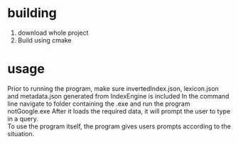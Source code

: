 # building
1. download whole project
2. Build using cmake
# usage
Prior to running the program, make sure invertedIndex.json, lexicon.json and metadata.json generated from IndexEngine is included
In the command line navigate to folder containing the .exe and run the program notGoogle.exe
After it loads the required data, it will prompt the user to type in a query.  
To use the program itself, the program gives users prompts according to the situation.

